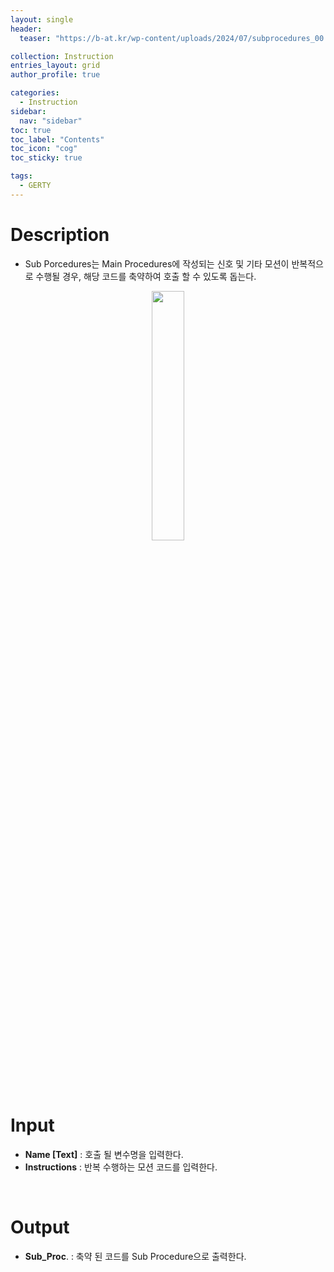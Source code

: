 ```yaml
---
layout: single
header:
  teaser: "https://b-at.kr/wp-content/uploads/2024/07/subprocedures_00.png"

collection: Instruction
entries_layout: grid
author_profile: true

categories:
  - Instruction
sidebar:
  nav: "sidebar"
toc: true
toc_label: "Contents"
toc_icon: "cog"
toc_sticky: true

tags: 
  - GERTY
---
```

# Description

* Sub Porcedures는 Main Procedures에 작성되는 신호 및 기타 모션이 반복적으로 수행될 경우, 해당 코드를 축약하여 호출 할 수 있도록 돕는다.

<p align="center">  <img src="https://b-at.kr/wp-content/uploads/2024/07/subprocedures_00.png" align="center" width="32%"></p>

<br>

# Input

* **Name [Text]** : 호출 될 변수명을 입력한다.
* **Instructions** : 반복 수행하는 모션 코드를 입력한다.

<br>

# Output

* **Sub_Proc**. : 축약 된 코드를 Sub Procedure으로 출력한다.
